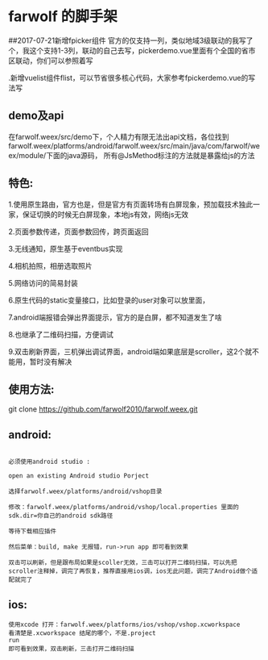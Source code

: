# farwolf 的脚手架

##2017-07-21新增fpicker组件
官方的仅支持一列，类似地域3级联动的我写了个，我这个支持1-3列，联动的自己去写，pickerdemo.vue里面有个全国的省市区联动，你们可以参照着写

.新增vuelist组件flist，可以节省很多核心代码，大家参考fpickerdemo.vue的写法写

## demo及api

在farwolf.weex/src/demo下，个人精力有限无法出api文档，各位找到farwolf.weex/platforms/android/farwolf.weex/src/main/java/com/farwolf/weex/module/下面的java源码，
所有@JsMethod标注的方法就是暴露给js的方法

## 特色:
1.使用原生路由，官方也是，但是官方有页面转场有白屏现象，预加载技术独此一家，保证切换的时候无白屏现象，本地js有效，网络js无效

2.页面参数传递，页面参数回传，跨页面返回

3.无线通知，原生基于eventbus实现

4.相机拍照，相册选取照片

5.网络访问的简易封装

6.原生代码的static变量接口，比如登录的user对象可以放里面，

7.android端报错会弹出界面提示，官方的是白屏，都不知道发生了啥

8.也继承了二维码扫描，方便调试

9.双击刷新界面，三机弹出调试界面，android端如果底层是scroller，这2个就不能用，暂时没有解决

## 使用方法:

git clone  https://github.com/farwolf2010/farwolf.weex.git

## android:
```android:

必须使用android studio :

open an existing Android studio Porject

选择farwolf.weex/platforms/android/vshop目录

修改：farwolf.weex/platforms/android/vshop/local.properties 里面的 sdk.dir=你自己的android sdk路径

等待下载相应插件

然后菜单：build, make 无报错，run->run app 即可看到效果

双击可以刷新，但是跟布局如果是scoller无效，三击可以打开二维码扫描，可以先把scroller注释掉，调完了再恢复，推荐直接用ios调，ios无此问题，调完了Android做个适配就完了
```

## ios:

```ios:
使用xcode 打开：farwolf.weex/platforms/ios/vshop/vshop.xcworkspace
看清楚是.xcworkspace 结尾的哪个，不是.project
run
即可看到效果，双击刷新，三击打开二维码扫描


